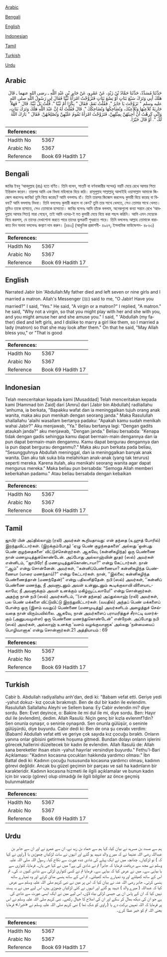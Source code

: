 [Arabic](#arabic)

[Bengali](#bengali)

[English](#english)

[Indonesian](#indonesian)

[Tamil](#tamil)

[Turkish](#turkish)

[Urdu](#urdu)

## Arabic


<div dir="rtl" lang="ar" style={{fontSize:'larger',backgroundColor:'#f8f9fa',padding:20}}>
حَدَّثَنَا مُسَدَّدٌ، حَدَّثَنَا حَمَّادُ بْنُ زَيْدٍ، عَنْ عَمْرٍو، عَنْ جَابِرِ بْنِ عَبْدِ اللَّهِ ـ رضى الله عنهما ـ قَالَ هَلَكَ أَبِي وَتَرَكَ سَبْعَ بَنَاتٍ أَوْ تِسْعَ بَنَاتٍ فَتَزَوَّجْتُ امْرَأَةً ثَيِّبًا فَقَالَ لِي رَسُولُ اللَّهِ صلى الله عليه وسلم ‏"‏ تَزَوَّجْتَ يَا جَابِرُ ‏"‏‏.‏ فَقُلْتُ نَعَمْ‏.‏ فَقَالَ ‏"‏ بِكْرًا أَمْ ثَيِّبًا ‏"‏‏.‏ قُلْتُ بَلْ ثَيِّبًا‏.‏ قَالَ ‏"‏ فَهَلاَّ جَارِيَةً تُلاَعِبُهَا وَتُلاَعِبُكَ، وَتُضَاحِكُهَا وَتُضَاحِكُكَ ‏"‏‏.‏ قَالَ فَقُلْتُ لَهُ إِنَّ عَبْدَ اللَّهِ هَلَكَ وَتَرَكَ بَنَاتٍ، وَإِنِّي كَرِهْتُ أَنْ أَجِيئَهُنَّ بِمِثْلِهِنَّ، فَتَزَوَّجْتُ امْرَأَةً تَقُومُ عَلَيْهِنَّ وَتُصْلِحُهُنَّ‏.‏ فَقَالَ ‏"‏ بَارَكَ اللَّهُ لَكَ ‏"‏‏.‏ أَوْ قَالَ خَيْرًا‏.‏
</div>
<div style={{backgroundColor:'#f8f9fa',padding:20, marginBottom: 10}}><table> <thead> <tr> <th>References:</th> <th></th> </tr> </thead> <tbody><tr><td>Hadith No</td><td>5367</td></tr><tr><td>Arabic No</td><td>5367</td></tr><tr><td>Reference</td><td>Book 69 Hadith 17</td></tr></tbody></table></div>

## Bengali


<div dir="ltr" lang="bn" style={{fontSize:'larger',backgroundColor:'#f8f9fa',padding:20}}>
জাবির ইবনু ‘আবদুল্লাহ (রাঃ) হতে বর্ণিত। তিনি বলেন, সাতটি বা বর্ণনাকারীর সন্দেহ) নয়টি মেয়ে রেখে আমার পিতা ইন্তিকাল করেন। তারপর আমি এক বিধবা মহিলাকে বিয়ে করি। রাসূলুল্লাহ সাল্লাল্লাহু আলাইহি ওয়াসাল্লাম আমাকে জিজ্ঞেস করলেনঃ জাবির! তুমি বিয়ে করেছ? আমি বললামঃ হাঁ। তিনি তারপর জিজ্ঞেস করলেনঃ কুমারী বিয়ে করেছ বা বিধবা? আমি বললামঃ বিধবা। তিনি বললেনঃ কুমারী করলে না কেন? তুমি তার সাথে খেলতে, সেও তোমার সাথে খেলত। তুমিও তাকে হাসাতে, সেও তোমাকে হাসাতো। জাবির বলেনঃ আমি তাঁকে বললাম, অনেকগুলো কন্যা সন্তান রেখে ‘আবদুল্লাহ আমার পিতা) মারা গেছেন, তাই আমি ওদের-ই মত কুমারী মেয়ে বিয়ে করা পছন্দ করিনি। আমি এমন মেয়েকে বিয়ে করলাম, যে তাদের দেখাশোনা করতে পারে তাদের ভুলত্রুটি শুধরাতে পারে। তিনি বললেনঃ আল্লাহ তোমাকে বারাকাত দিন অথবা বললেনঃ কল্যাণ দান করুন। [৪৪৩] (আধুনিক প্রকাশনী- ৪৯৬৭, ইসলামিক ফাউন্ডেশন- ৪৮৬৩)
</div>
<div style={{backgroundColor:'#f8f9fa',padding:20, marginBottom: 10}}><table> <thead> <tr> <th>References:</th> <th></th> </tr> </thead> <tbody><tr><td>Hadith No</td><td>5367</td></tr><tr><td>Arabic No</td><td>5367</td></tr><tr><td>Reference</td><td>Book 69 Hadith 17</td></tr></tbody></table></div>

## English


<div dir="ltr" lang="en" style={{fontSize:'larger',backgroundColor:'#f8f9fa',padding:20}}>
Narrated Jabir bin 'Abdullah:My father died and left seven or nine girls and I married a matron. Allah's Messenger (ﷺ) said to me, "O Jabir! Have you married?" I said, "Yes." He said, "A virgin or a matron?" I replied, "A matron." he said, "Why not a virgin, so that you might play with her and she with you, and you might amuse her and she amuse you." I said, " 'Abdullah (my father) died and left girls, and I dislike to marry a girl like them, so I married a lady (matron) so that she may look after them." On that he said, "May Allah bless you," or "That is good
</div>
<div style={{backgroundColor:'#f8f9fa',padding:20, marginBottom: 10}}><table> <thead> <tr> <th>References:</th> <th></th> </tr> </thead> <tbody><tr><td>Hadith No</td><td>5367</td></tr><tr><td>Arabic No</td><td>5367</td></tr><tr><td>Reference</td><td>Book 69 Hadith 17</td></tr></tbody></table></div>

## Indonesian


<div dir="ltr" lang="id" style={{fontSize:'larger',backgroundColor:'#f8f9fa',padding:20}}>
Telah menceritakan kepada kami [Musaddad] Telah menceritakan kepada kami [Hammad bin Zaid] dari [Amru] dari [Jabir bin Abdullah] radliallahu 'anhuma, ia berkata, "Bapakku wafat dan ia meninggalkan tujuh orang anak wanita, maka aku pun menikah dengan seorang janda." Maka Rasulullah shallallahu 'alaihi wasallam bertanya padaku: "Apakah kamu sudah menikah wahai Jabir?" Aku menjawab, "Ya." Beliau bertanya lagi: "Dengan gadits ataukah janda?" aku menjawab, "Dengan janda." Beliau bersabda: "Kenapa tidak dengan gadis sehingga kamu dapat bermain-main dengannya dan ia pun dapat bermain-main denganmu. Kamu dapat bergurau dengannya dan ia pun dapat bergurau denganmu?." Maka aku pun berkata pada beliau, "Sesungguhnya Abdullah meninggal, dan ia meninggalkan banyak anak wanita. Dan aku tak suka bila melahirkan anak-anak (yang tak terurus) seperti mereka. Karena itulah, aku menikahi seorang wanita agar dapat mengurus mereka." Maka beliau pun bersabda: "Semoga Allah memberi keberkahan padamu." Atau beliau bersabda dengan kebaikan
</div>
<div style={{backgroundColor:'#f8f9fa',padding:20, marginBottom: 10}}><table> <thead> <tr> <th>References:</th> <th></th> </tr> </thead> <tbody><tr><td>Hadith No</td><td>5367</td></tr><tr><td>Arabic No</td><td>5367</td></tr><tr><td>Reference</td><td>Book 69 Hadith 17</td></tr></tbody></table></div>

## Tamil


<div dir="ltr" lang="ta" style={{fontSize:'larger',backgroundColor:'#f8f9fa',padding:20}}>
ஜாபிர் பின் அப்தில்லாஹ் (ரலி) அவர்கள் கூறியதாவது: என் தந்தை (உஹுத் போரில்) இறந்துவிட்டார்கள். (இறக்கும்போது) ‘ஏழு பெண் குழந்தைகளை’ அல்லது ‘ஒன்பது பெண் குழந்தைகளை’ விட்டுச்சென்றார்கள். ஆகவே, (கன்னிகழிந்த) ஒரு பெண்ணை நான் மணமுடித்துக்கொண்டேன். அப்போது அல்லாஹ்வின் தூதர் (ஸல்) அவர்கள் என்னிடம், ‘‘ஜாபிரே! நீ மணமுடித்துக்கொண்டாயா?” என்று கேட்டார்கள். நான் ‘‘ஆம்” என்று சொன்னேன். அவர்கள், ‘‘கன்னிப்பெண்ணையா? கன்னிகழிந்த பெண்ணையா (யாரை மணந்தாய்)?” என்று கேட்டார்கள். நான், ‘‘இல்லை; கன்னிகழிந்த பெண்ணைத்தான் (மணந்தேன்)” என்று பதிலளித்தேன். நபி (ஸல்) அவர்கள், ‘‘கன்னிப் பெண்ணை மணந்து, நீ அவளுடனும் அவள் உன்னுடனும் கூடிக்குலாவி விளையாடலாமே; நீ அவளுக்கும் அவள் உனக்கும் மகிழ்வூட்டலாமே!” என்று சொன்னார்கள். அதற்கு நான் நபி (ஸல்) அவர்களிடம், ‘‘(என் தந்தை) அப்துல்லாஹ் (ரலி) அவர்கள், பல பெண் மக்களை விட்டுவிட்டு இறந்துவிட்டார்கள். (வயதில்) அந்தப் பெண் மக்களைப் போன்ற ஒரு (இளம் வயதுப்) பெண்ணை (மணமுடித்து) அவர்களிடம் அழைத்துச் செல்வதை நான் விரும்பவில்லை. ஆகவே, நான் அவர்களைப் பராமரித்துச் சீராட்டி வளர்க்கும் (அனுபவமுள்ள) ஒரு பெண்ணை மணந்துகொண்டேன்” என்றேன். அப்போது நபி (ஸல்) அவர்கள், அல்லாஹ் உனக்கு ‘வளம் வழங்குவானாக’ அல்லது ‘நன்மையைப் பொழிவானாக’ என்று சொன்னார்கள்.21 அத்தியாயம் : 69
</div>
<div style={{backgroundColor:'#f8f9fa',padding:20, marginBottom: 10}}><table> <thead> <tr> <th>References:</th> <th></th> </tr> </thead> <tbody><tr><td>Hadith No</td><td>5367</td></tr><tr><td>Arabic No</td><td>5367</td></tr><tr><td>Reference</td><td>Book 69 Hadith 17</td></tr></tbody></table></div>

## Turkish


<div dir="ltr" lang="tr" style={{fontSize:'larger',backgroundColor:'#f8f9fa',padding:20}}>
Cabir b. Abdullah radiyallahu anh'dan, dedi ki: "Babam vefat etti. Geriye yedi -yahut dokuz- kız çocuk bırakmıştı. Ben de dul bir kadın ile evlendim. Rasulullah Sallallahu Aleyhi ve Sellem bana: Ey Cabir evlendin mi? diye sordu. Ben: Evet deyince, o: Bakire ile mi dul ile mi, diye sordu. Ben: Hayır dul ile (evlendim), dedim. Allah Rasulü: Niçin genç bir kızla evlenmf?din? Sen onunla oynaşır, o seninle oynaşırdı. Sen onunla gülüşür, o seninle gülüşürdü, diye buyurdu. Cabir dedi ki: Ben de ona şu cevabı verdim: (Babam) Abdullah vefat etti ve geriye çok sayıda kız çocuğu bıraktı. Onların yanına onlar gibisini getirmek hoşuma gitmedi. Bundan dolayı onların işlerini görecek,hallerini düzeltecek bir kadın ile evlendim. Allah Rasulü de: Allah sana bereketler ihsan etsin -yahut hayırlar versindiye buyurdu." Fethu'l-Bari Açıklaması: "Kadının kocasına çocukları hakkında yardımcı olması." İbn Battal dedi ki: Kadının çocuğu hususunda kocasına yardımcı olması, kadının görevi değildir. Ancak bu güzel geçimin bir parçası ve sali ha kadınların bir karakteridir. Kadının kocasına hizmeti ile ilgili açıklamalar ve bunun kadın için bir vacip (görev) olup olmadığı ile ilgili bilgiler az önce geçmiş bulunmaktadır
</div>
<div style={{backgroundColor:'#f8f9fa',padding:20, marginBottom: 10}}><table> <thead> <tr> <th>References:</th> <th></th> </tr> </thead> <tbody><tr><td>Hadith No</td><td>5367</td></tr><tr><td>Arabic No</td><td>5367</td></tr><tr><td>Reference</td><td>Book 69 Hadith 17</td></tr></tbody></table></div>

## Urdu


<div dir="rtl" lang="ur" style={{fontSize:'larger',backgroundColor:'#f8f9fa',padding:20}}>
ہم سے مسدد بن مسرہد نے بیان کیا، کہا ہم سے حماد بن زید نے، ان سے عمرو نے اور ان سے جابر بن عبداللہ رضی اللہ عنہما نے کہ میرے والد شہید ہو گئے اور انہوں نے سات لڑکیاں چھوڑیں یا ( راوی نے کہا کہ ) نو لڑکیاں۔ چنانچہ میں نے ایک پہلے کی شادی شدہ عورت سے نکاح کیا۔ رسول اللہ صلی اللہ علیہ وسلم نے مجھ سے دریافت فرمایا کہ جابر! تم نے شادی کی ہے؟ میں نے کہا جی ہاں۔ فرمایا، کنواری سے یا بیاہی سے۔ میں نے عرض کیا کہ بیاہی سے۔ فرمایا تم نے کسی کنواری لڑکی سے شادی کیوں نہ کی۔ تم اس کے ساتھ کھیلتے اور وہ تمہارے ساتھ کھیلتی۔ تم اس کے ساتھ ہنسی مذاق کرتے اور وہ تمہارے ساتھ ہنسی کرتی۔ جابر رضی اللہ عنہ نے بیان کیا کہ اس پر میں نے نبی کریم صلی اللہ علیہ وسلم سے عرض کیا کہ عبداللہ ( میرے والد ) شہید ہو گئے اور انہوں نے کئی لڑکیاں چھوڑی ہیں، اس لیے میں نے یہ پسند نہیں کیا کہ ان کے پاس ان ہی جیسی لڑکی بیاہ لاؤں، اس لیے میں نے ایک ایسی عورت سے شادی کی ہے جو ان کی دیکھ بھال کر سکے اور ان کی اصلاح کا خیال رکھے۔ نبی کریم صلی اللہ علیہ وسلم نے اس پر فرمایا کہ اللہ تمہیں برکت دے یا ( راوی کو شک تھا ) نبی کریم صلی اللہ علیہ وسلم نے «خيرا‏.‏» فرمایا یعنی اللہ تم کو خیر عطا کرے۔
</div>
<div style={{backgroundColor:'#f8f9fa',padding:20, marginBottom: 10}}><table> <thead> <tr> <th>References:</th> <th></th> </tr> </thead> <tbody><tr><td>Hadith No</td><td>5367</td></tr><tr><td>Arabic No</td><td>5367</td></tr><tr><td>Reference</td><td>Book 69 Hadith 17</td></tr></tbody></table></div>
